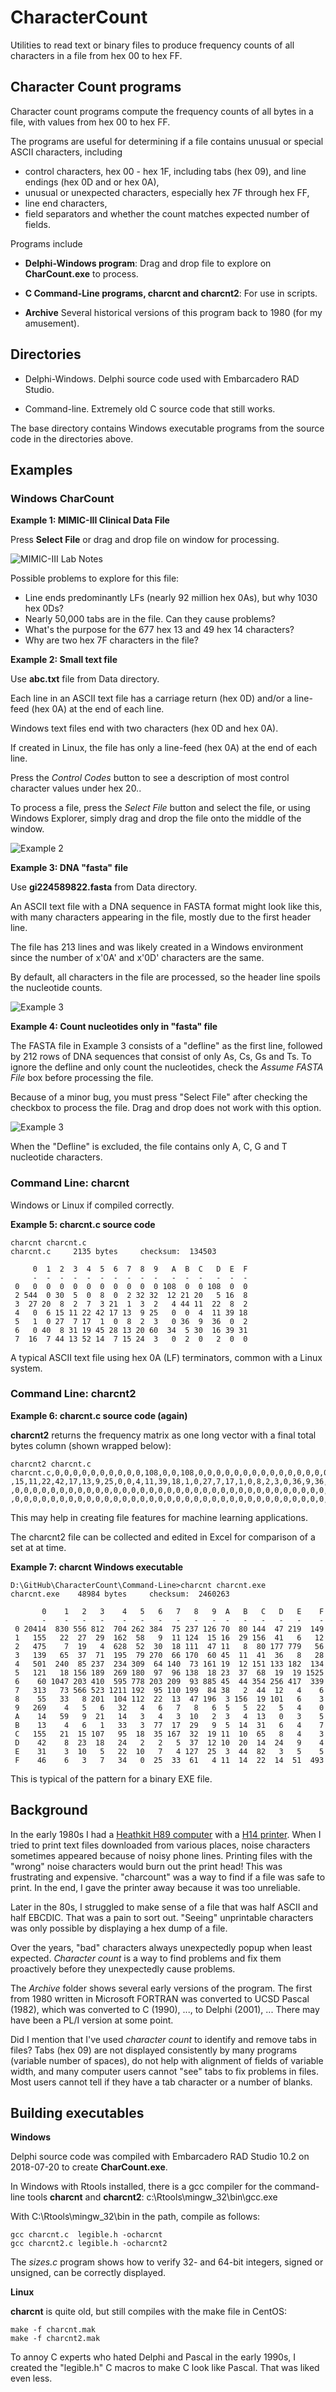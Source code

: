# CharacterCount

Utilities to read text or binary files to produce frequency counts of all characters in a file from hex 00 to hex FF.

## Character Count programs

Character count programs compute the frequency counts of all bytes in a file, with values from hex 00 to hex FF.

The programs are useful for determining if a file contains unusual or special ASCII characters, including

  * control characters, hex 00 - hex 1F, including tabs (hex 09), and line endings (hex 0D and or hex 0A),
  * unusual or unexpected characters, especially hex 7F through hex FF,
  * line end characters,
  * field separators and whether the count matches expected number of fields.

Programs include

  * **Delphi-Windows program**:  Drag and drop file to explore on **CharCount.exe** to process.

  * **C Command-Line programs, charcnt and charcnt2**:  For use in scripts.

  * **Archive**  Several historical versions of this program back to 1980 (for my amusement).

## Directories

   * Delphi-Windows.  Delphi source code used with Embarcadero RAD Studio.

   * Command-line.  Extremely old C source code that still works.

The base directory contains Windows executable programs from the source code in the directories above.

## Examples

### Windows CharCount

**Example 1:  MIMIC-III Clinical Data File**

Press **Select File** or drag and drop file on window for processing.

![MIMIC-III Lab Notes](graphics/CharCount-MIMIC-III-NoteEvents.jpg)

Possible problems to explore for this file:

  * Line ends predominantly LFs (nearly 92 million hex 0As), but why 1030 hex 0Ds?
  * Nearly 50,000 tabs are in the file.  Can they cause problems?
  * What's the purpose for the 677 hex 13 and 49 hex 14 characters?
  * Why are two hex 7F characters in the file?


**Example 2:  Small text file**

Use **abc.txt** file from Data directory.

Each line in an ASCII text file has a carriage return (hex 0D) and/or a line-feed (hex 0A) at the end of each line.

Windows text files end with two characters (hex 0D and hex 0A).

If created in Linux, the file has only a line-feed (hex 0A) at the end of each line.

Press the *Control Codes* button to see a description of most control character values under hex 20..

To process a file, press the *Select File* button and select the file, or using Windows Explorer, simply drag and drop the file onto the middle of the window.

![Example 2](graphics/CharCount-ABC-txt.png)


**Example 3:  DNA "fasta" file**

Use **gi224589822.fasta** from Data directory.

An ASCII text file with a DNA sequence in FASTA format might look like this, with many characters appearing in the file, mostly due to the first header line.

The file has 213 lines and was likely created in a Windows environment since the number of x'0A' and x'0D' characters are the same.

By default, all characters in the file are processed, so the header line spoils the nucleotide counts.

![Example 3](graphics/CharCount-FASTA-raw.png)

**Example 4:  Count nucleotides only in "fasta" file**

The FASTA file in Example 3 consists of a "defline" as the first line, followed by 212 rows of DNA sequences that consist of only As, Cs, Gs and Ts.  To ignore the defline and only count the nucleotides, check the *Assume FASTA File* box before processing the file.

Because of a minor bug, you must press "Select File" after checking the checkbox to process the file.  Drag and drop does not work with this option.

![Example 3](graphics/CharCount-FASTA-Nucleotide-Sequence.png)

When the "Defline" is excluded, the file contains only A, C, G and T nucleotide characters.


### Command Line:  charcnt

Windows or Linux if compiled correctly.

**Example 5:  charcnt.c source code**

```
charcnt charcnt.c
charcnt.c     2135 bytes     checksum:  134503

     0  1  2  3  4  5  6  7  8  9   A  B  C   D  E  F
     -  -  -  -  -  -  -  -  -  -   -  -  -   -  -  -
 0   0  0  0  0  0  0  0  0  0  0 108  0  0 108  0  0
 2 544  0 30  5  0  8  0  2 32 32  12 21 20   5 16  8
 3  27 20  8  2  7  3 21  1  3  2   4 44 11  22  8  2
 4   0  6 15 11 22 42 17 13  9 25   0  0  4  11 39 18
 5   1  0 27  7 17  1  0  8  2  3   0 36  9  36  0  2
 6   0 40  8 31 19 45 28 13 20 60  34  5 30  16 39 31
 7  16  7 44 13 52 14  7 15 24  3   0  2  0   2  0  0
```

A typical ASCII text file using hex 0A (LF) terminators, common with a Linux system.

### Command Line:  charcnt2

**Example 6:  charcnt.c source code (again)**

**charcnt2** returns the frequency matrix as one long vector with a final total bytes column (shown wrapped below):

```
charcnt2 charcnt.c
charcnt.c,0,0,0,0,0,0,0,0,0,0,108,0,0,108,0,0,0,0,0,0,0,0,0,0,0,0,0,0,0,0,0,0,544,0,30,5,0,8,0,2,32,32,12,21,20,5,16,8,27,20,8,2,7,3,21,1,3,2,4,44,11,22,8,2,0,6
,15,11,22,42,17,13,9,25,0,0,4,11,39,18,1,0,27,7,17,1,0,8,2,3,0,36,9,36,0,2,0,40,8,31,19,45,28,13,20,60,34,5,30,16,39,31,16,7,44,13,52,14,7,15,24,3,0,2,0,2,0,0,0
,0,0,0,0,0,0,0,0,0,0,0,0,0,0,0,0,0,0,0,0,0,0,0,0,0,0,0,0,0,0,0,0,0,0,0,0,0,0,0,0,0,0,0,0,0,0,0,0,0,0,0,0,0,0,0,0,0,0,0,0,0,0,0,0,0,0,0,0,0,0,0,0,0,0,0,0,0,0,0,0
,0,0,0,0,0,0,0,0,0,0,0,0,0,0,0,0,0,0,0,0,0,0,0,0,0,0,0,0,0,0,0,0,0,0,0,0,0,0,0,0,0,0,0,0,0,0,0,2135
```

This may help in creating file features for machine learning applications.

The charcnt2 file can be collected and edited in Excel for comparison of a set at at time.

**Example 7:  charcnt Windows executable**

```
D:\GitHub\CharacterCount\Command-Line>charcnt charcnt.exe
charcnt.exe    48984 bytes     checksum:  2460263

       0    1   2   3    4   5   6   7   8   9  A   B   C   D   E    F
       -    -   -   -    -   -   -   -   -   -  -   -   -   -   -    -
 0 20414  830 556 812  704 262 384  75 237 126 70  80 144  47 219  149
 1   155   22  27  29  162  58   9  11 124  15 16  29 156  41   6   12
 2   475    7  19   4  628  52  30  18 111  47 11   8  80 177 779   56
 3   139   65  37  71  195  79 270  66 170  60 45  11  41  36   8   28
 4   501  240  85 237  234 309  64 140  73 161 19  12 151 133 182  134
 5   121   18 156 189  269 180  97  96 138  18 23  37  68  19  19 1525
 6    60 1047 203 410  595 778 203 209  93 885 45  44 354 256 417  339
 7   313   73 566 523 1211 192  95 110 199  84 38   2  44  12   4    6
 8    55   33   8 201  104 112  22  13  47 196  3 156  19 101   6    3
 9   269    4   5   6   32   4   6   7   8   6  5   5  22   5   4    0
 A    14   59   9  21   14   3   4   3  10   2  3   4  13   0   3    5
 B    13    4   6   1   33   3  77  17  29   9  5  14  31   6   4    7
 C   155   21  15 107   95  18  35 167  32  19 11  10  65   8   4    3
 D    42    8  23  18   24   2   2   5  37  12 10  20  14  24   9    4
 E    31    3  10   5   22  10   7   4 127  25  3  44  82   3   5    5
 F    46    6   3   7   34   0  25  33  61   4 11  14  22  14  51  493
```

This is typical of the pattern for a binary EXE file.


## Background

In the early 1980s I had a [Heathkit H89 computer](https://en.wikipedia.org/wiki/Zenith_Z-89) with a [H14 printer](https://www.manualslib.com/manual/901753/Heathkit-H14.html).  When I tried to print text files downloaded from various places, noise characters sometimes appeared because of noisy phone lines.  Printing files with the "wrong" noise characters would burn out the print head!  This was frustrating and expensive.  "charcount" was a way to find if a file was safe to print.  In the end, I gave the printer away because it was too unreliable.

Later in the 80s, I struggled to make sense of a file that was half ASCII and half EBCDIC.  That was a pain to sort out.  "Seeing" unprintable characters was only possible by displaying a hex dump of a file.

Over the years, "bad" characters always unexpectedly popup when least expected.  *Character count* is a way to find problems and fix them proactively before they unexpectedly cause problems.

The *Archive* folder shows several early versions of the program.  The first from 1980 written in Microsoft FORTRAN was converted to UCSD Pascal (1982), which was converted to C (1990), ..., to Delphi (2001), ...  There may have been a PL/I version at some point.

Did I mention that I've used *character count* to identify and remove tabs in files?  Tabs (hex 09) are not displayed consistently by many programs (variable number of spaces), do not help with alignment of fields of variable width, and many computer users cannot "see" tabs to fix problems in files.  Most users cannot tell if they have a tab character or a number of blanks.

## Building executables

**Windows**

Delphi source code was compiled with Embarcadero RAD Studio 10.2 on 2018-07-20 to create **CharCount.exe**.

In Windows with Rtools installed, there is a gcc compiler for the command-line tools **charcnt** and **charcnt2**:  c:\Rtools\mingw_32\bin\gcc.exe

With C:\Rtools\mingw_32\bin in the path, compile as follows:

```
gcc charcnt.c  legible.h -ocharcnt
gcc charcnt2.c legible.h -ocharcnt2
```

The *sizes.c* program shows how to verify 32- and 64-bit integers, signed or unsigned, can be correctly displayed.

**Linux**

**charcnt** is quite old, but still compiles with the make file in CentOS:

```
make -f charcnt.mak
make -f charcnt2.mak
```

To annoy C experts who hated Delphi and Pascal in the early 1990s, I created the "legible.h" C macros to make C look like Pascal.  That was liked even less.

